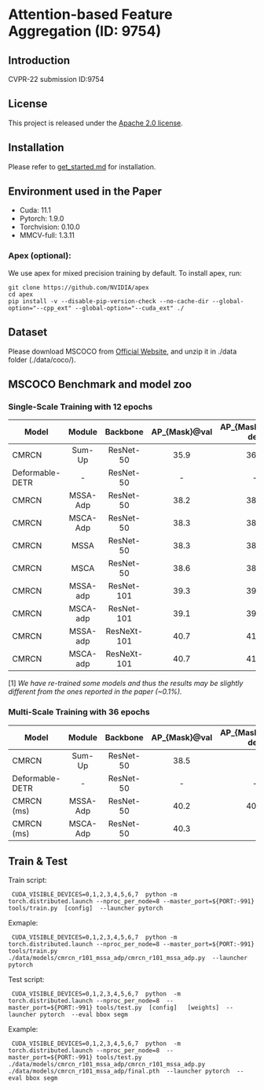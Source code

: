# Attention-based Feature Aggregation (ID: 9754)

## Introduction
CVPR-22 submission ID:9754


## License

This project is released under the [Apache 2.0 license](LICENSE).


## Installation

Please refer to [get_started.md](docs/get_started.md#installation) for installation. 

## Environment used in the Paper

- Cuda: 11.1
- Pytorch: 1.9.0
- Torchvision: 0.10.0
- MMCV-full: 1.3.11

### Apex (optional):
We use apex for mixed precision training by default. To install apex, run:
```
git clone https://github.com/NVIDIA/apex
cd apex
pip install -v --disable-pip-version-check --no-cache-dir --global-option="--cpp_ext" --global-option="--cuda_ext" ./
```

## Dataset

Please download MSCOCO from [Official Website](https://cocodataset.org/#download), and unzip it in ./data folder (./data/coco/). 


## MSCOCO Benchmark and model zoo

### Single-Scale Training with 12 epochs

Model | Module | Backbone | AP_{Mask}@val | AP_{Mask}@test-dev | AP_{Box}@val | AP_{Box}@test-dev | Link
--- |:---:|:---:|:---:|:---:|:---:|:---:|:---:
CMRCN | Sum-Up  | ResNet-50   | 35.9  | 36.1 | 41.2 | 41.5 | -
Deformable-DETR | -  | ResNet-50   |  - | - | 37.6 | 38.0 | -
CMRCN | MSSA-Adp  | ResNet-50   |  38.2 | 38.7 | 43.0 | 43.3 | [Config+Model](https://drive.google.com/drive/folders/1IsvKaSSoA_MzkqqZLJ1QvRSuUOSnM0u1?usp=sharing) 
CMRCN | MSCA-Adp  | ResNet-50   |  38.3 | 38.6 | 43.2 | 43.3 | [Config+Model](https://drive.google.com/drive/folders/1PfoFdVq4jJevW_PHaXY8J8QGSMw6HDt9?usp=sharing) 
CMRCN | MSSA      | ResNet-50   |  38.3 | 38.8 | 43.3 | 43.5 | [Config+Model](https://drive.google.com/drive/folders/1ZOWb2xfP1CvSo30GDyOa-yPUOfNFzj0f?usp=sharing) 
CMRCN | MSCA      | ResNet-50   |  38.6 | 38.8 | 43.3 | 43.5 | [Config+Model](https://drive.google.com/drive/folders/14DqzJ48Duo7LNYbUSp3gaLclnfIOIsmL?usp=sharing) 
CMRCN | MSSA-adp  | ResNet-101  |  39.3 | 39.8 | 44.4 | 44.8 | [Config+Model](https://drive.google.com/drive/folders/1uLE-Ykt0gzbxE3dTx4ciZZOQRLKR-XhH?usp=sharing) 
CMRCN | MSCA-adp  | ResNet-101  |  39.1 | 39.8 | 44.2 | 44.7 | [Config+Model](https://drive.google.com/drive/folders/18XDibJD1WZsIgguLWfLN6jeq78GSN6qg?usp=sharing)
CMRCN | MSSA-adp  | ResNeXt-101  | 40.7 | 41.2 | 46.3 | 46.7 | [Config+Model](https://drive.google.com/drive/folders/1WyiXPAL4w0DlegpY3bUshBun1cAePT5o?usp=sharing) 
CMRCN | MSCA-adp  | ResNeXt-101  | 40.7 | 41.1  | 46.1 | 46.6 | [Config+Model](https://drive.google.com/drive/folders/1P2bG83d-3nLmgoNPGj-wtMsme0q5JA0z?usp=sharing) 

[1] *We have re-trained some models and thus the results may be slightly different from the ones reported in the paper (~0.1%).*


### Multi-Scale Training with 36 epochs

Model | Module | Backbone | AP_{Mask}@val | AP_{Mask}@test-dev | AP_{Box}@val | AP_{Box}@test-dev | Link
--- |:---:|:---:|:---:|:---:|:---:|:---:|:---:
CMRCN | Sum-Up       | ResNet-50   |  38.5  |      | 44.3 |      | -
Deformable-DETR | -  | ResNet-50   |  -     | -    | 44.5 | 44.9 | -
CMRCN (ms)| MSSA-Adp | ResNet-50   |  40.2  | 40.9 | 45.6 | 46.0 | [Config+Model](https://drive.google.com/drive/folders/1ZVnleimDeX4iLibhQQBxaxrQ7JBZAdlv?usp=sharing) 
CMRCN (ms)| MSCA-Adp | ResNet-50   |  40.3  |      | 45.5 |      | [Config+Model]() 


## Train & Test

Train script:

```
 CUDA_VISIBLE_DEVICES=0,1,2,3,4,5,6,7  python -m torch.distributed.launch --nproc_per_node=8 --master_port=${PORT:-991}    tools/train.py  [config]  --launcher pytorch
```

Exmaple:

```
 CUDA_VISIBLE_DEVICES=0,1,2,3,4,5,6,7  python -m torch.distributed.launch --nproc_per_node=8 --master_port=${PORT:-991}    tools/train.py  ./data/models/cmrcn_r101_mssa_adp/cmrcn_r101_mssa_adp.py  --launcher pytorch
```

Test script:

```
 CUDA_VISIBLE_DEVICES=0,1,2,3,4,5,6,7  python  -m torch.distributed.launch --nproc_per_node=8  --master_port=${PORT:-991} tools/test.py  [config]   [weights]  --launcher pytorch  --eval bbox segm
```

Example:

```
 CUDA_VISIBLE_DEVICES=0,1,2,3,4,5,6,7  python  -m torch.distributed.launch --nproc_per_node=8  --master_port=${PORT:-991} tools/test.py  ./data/models/cmrcn_r101_mssa_adp/cmrcn_r101_mssa_adp.py  ./data/models/cmrcn_r101_mssa_adp/final.pth  --launcher pytorch  --eval bbox segm
```